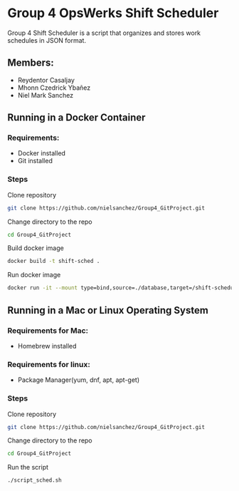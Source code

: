 # Group 4 OpsWerks Shift Scheduler
Group 4 Shift Scheduler is a script that organizes and stores work schedules in JSON format.

## Members:
- Reydentor Casaljay
- Mhonn Czedrick Ybañez
- Niel Mark Sanchez

## Running in a Docker Container
### Requirements: 
- Docker installed
- Git installed

### Steps
Clone repository
```sh
git clone https://github.com/nielsanchez/Group4_GitProject.git 
```
Change directory to the repo
```sh
cd Group4_GitProject
```
Build docker image
```sh
docker build -t shift-sched .
```
Run docker image
```sh
docker run -it --mount type=bind,source=./database,target=/shift-scheduler/database shift-sched /bin/bash ./shift_sched.sh
```


## Running in a Mac or Linux Operating System
### Requirements for Mac: 
- Homebrew installed
### Requirements for linux:
- Package Manager(yum, dnf, apt, apt-get)

### Steps
Clone repository
```sh
git clone https://github.com/nielsanchez/Group4_GitProject.git 
```
Change directory to the repo
```sh
cd Group4_GitProject
```
Run the script
```sh
./script_sched.sh
```
